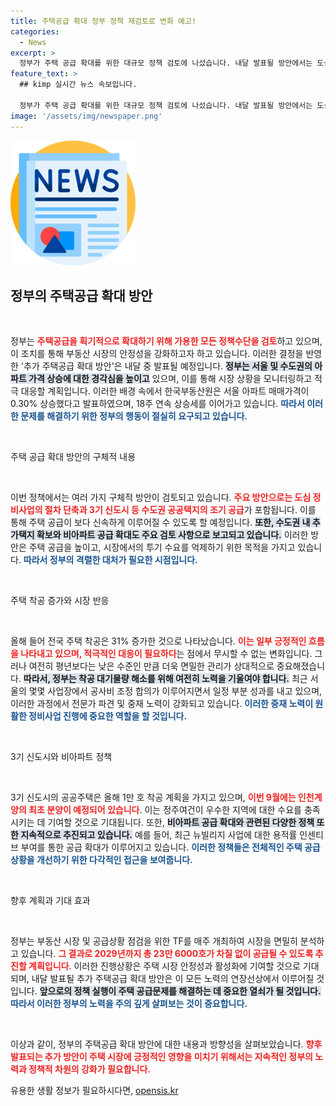 ```yaml
---
title: 주택공급 확대 정부 정책 재검토로 변화 예고!
categories:
  - News
excerpt: >
  정부가 주택 공급 확대를 위한 대규모 정책 검토에 나섰습니다. 내달 발표될 방안에서는 도심 정비사업 신속화와 추가택지 확보 등 다양한 조치가 포함될 예정입니다. 상승세를 보이는 아파트 가격에 맞서 적극 대응할 계획입니다.
feature_text: >
  ## kimp 실시간 뉴스 속보입니다.

  정부가 주택 공급 확대를 위한 대규모 정책 검토에 나섰습니다. 내달 발표될 방안에서는 도심 정비사업 신속화와 추가택지 확보 등 다양한 조치가 포함될 예정입니다. 상승세를 보이는 아파트 가격에 맞서 적극 대응할 계획입니다.
image: '/assets/img/newspaper.png'
---
```


<p><img src="/assets/img/newspaper.png" alt="kimplant 속보" /></p>

<h2 data-ke-size="size26">정부의 주택공급 확대 방안</h2>

<p data-ke-size="size16">&nbsp;</p>

<p>정부는 <b><span style="color: #ee2323;">주택공급을 획기적으로 확대하기 위해 가용한 모든 정책수단을 검토</span></b>하고 있으며, 이 조치를 통해 부동산 시장의 안정성을 강화하고자 하고 있습니다. 이러한 결정을 반영한 '추가 주택공급 확대 방안'은 내달 중 발표될 예정입니다. <b><span style="background-color: #21538527;">정부는 서울 및 수도권의 아파트 가격 상승에 대한 경각심을 높이고</span></b> 있으며, 이를 통해 시장 상황을 모니터링하고 적극 대응할 계획입니다. 이러한 배경 속에서 한국부동산원은 서울 아파트 매매가격이 0.30% 상승했다고 발표하였으며, 18주 연속 상승세를 이어가고 있습니다. <b><span style="color: #1a5490;">따라서 이러한 문제를 해결하기 위한 정부의 행동이 절실히 요구되고 있습니다.</span></b></p>

<p data-ke-size="size16">&nbsp;</p>

<p>주택 공급 확대 방안의 구체적 내용</p>

<p data-ke-size="size16">&nbsp;</p>

<p>이번 정책에서는 여러 가지 구체적 방안이 검토되고 있습니다. <b><span style="color: #ee2323;">주요 방안으로는 도심 정비사업의 절차 단축과 3기 신도시 등 수도권 공공택지의 조기 공급</span></b>가 포함됩니다. 이를 통해 주택 공급이 보다 신속하게 이루어질 수 있도록 할 예정입니다. <b><span style="background-color: #21538527;">또한, 수도권 내 추가택지 확보와 비아파트 공급 확대도 주요 검토 사항으로 보고되고 있습니다.</span></b> 이러한 방안은 주택 공급을 높이고, 시장에서의 투기 수요를 억제하기 위한 목적을 가지고 있습니다. <b><span style="color: #1a5490;">따라서 정부의 격렬한 대처가 필요한 시점입니다.</span></b></p>

<p data-ke-size="size16">&nbsp;</p>

<p>주택 착공 증가와 시장 반응</p>

<p data-ke-size="size16">&nbsp;</p>

<p>올해 들어 전국 주택 착공은 31% 증가한 것으로 나타났습니다. <b><span style="color: #ee2323;">이는 일부 긍정적인 흐름을 나타내고 있으며, 적극적인 대응이 필요하다</span></b>는 점에서 무시할 수 없는 변화입니다. 그러나 여전히 평년보다는 낮은 수준인 만큼 더욱 면밀한 관리가 상대적으로 중요해졌습니다. <b><span style="background-color: #21538527;">따라서, 정부는 착공 대기물량 해소를 위해 여전히 노력을 기울여야 합니다.</span></b> 최근 서울의 몇몇 사업장에서 공사비 조정 합의가 이루어지면서 일정 부분 성과를 내고 있으며, 이러한 과정에서 전문가 파견 및 중재 노력이 강화되고 있습니다. <b><span style="color: #1a5490;">이러한 중재 노력이 원활한 정비사업 진행에 중요한 역할을 할 것입니다.</span></b></p>

<p data-ke-size="size16">&nbsp;</p>

<p>3기 신도시와 비아파트 정책</p>

<p data-ke-size="size16">&nbsp;</p>

<p>3기 신도시의 공공주택은 올해 1만 호 착공 계획을 가지고 있으며, <b><span style="color: #ee2323;">이번 9월에는 인천계양의 최초 분양이 예정되어 있습니다</span></b>. 이는 정주여건이 우수한 지역에 대한 수요를 충족시키는 데 기여할 것으로 기대됩니다. 또한, <b><span style="background-color: #21538527;">비아파트 공급 확대와 관련된 다양한 정책 또한 지속적으로 추진되고 있습니다.</span></b> 예를 들어, 최근 뉴빌리지 사업에 대한 용적률 인센티브 부여를 통한 공급 확대가 이루어지고 있습니다. <b><span style="color: #1a5490;">이러한 정책들은 전체적인 주택 공급 상황을 개선하기 위한 다각적인 접근을 보여줍니다.</span></b></p>

<p data-ke-size="size16">&nbsp;</p>

<p>향후 계획과 기대 효과</p>

<p data-ke-size="size16">&nbsp;</p>

<p>정부는 부동산 시장 및 공급상황 점검을 위한 TF를 매주 개최하여 시장을 면밀히 분석하고 있습니다. <b><span style="color: #ee2323;">그 결과로 2029년까지 총 23만 6000호가 차질 없이 공급될 수 있도록 추진할 계획입니다</span></b>. 이러한 진행상황은 주택 시장 안정성과 활성화에 기여할 것으로 기대되며, 내달 발표될 추가 주택공급 확대 방안은 이 모든 노력의 연장선상에서 이루어질 것입니다. <b><span style="background-color: #21538527;">앞으로의 정책 실행이 주택 공급문제를 해결하는 데 중요한 열쇠가 될 것입니다.</span></b> <b><span style="color: #1a5490;">따라서 이러한 정부의 노력을 주의 깊게 살펴보는 것이 중요합니다.</span></b></p>

<p data-ke-size="size16">&nbsp;</p>

<p>이상과 같이, 정부의 주택공급 확대 방안에 대한 내용과 방향성을 살펴보았습니다. <b><span style="color: #ee2323;">향후 발표되는 추가 방안이 주택 시장에 긍정적인 영향을 미치기 위해서는 지속적인 정부의 노력과 정책적 차원의 강화가 필요합니다.</span></b></p>
유용한 생활 정보가 필요하시다면, <a href="https://opensis.kr" rel="dofollow">opensis.kr</a>


